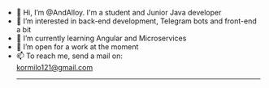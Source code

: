 - 👋 Hi, I’m @AndAlloy. I'm a student and Junior Java developer
- 👀 I’m interested in back-end development, Telegram bots and front-end a bit
- 🌱 I’m currently learning Angular and Microservices
- 💞️ I’m open for a work at the moment
- 📫 To reach me, send a mail on:
<br>kormilo121@gmail.com<hr>

